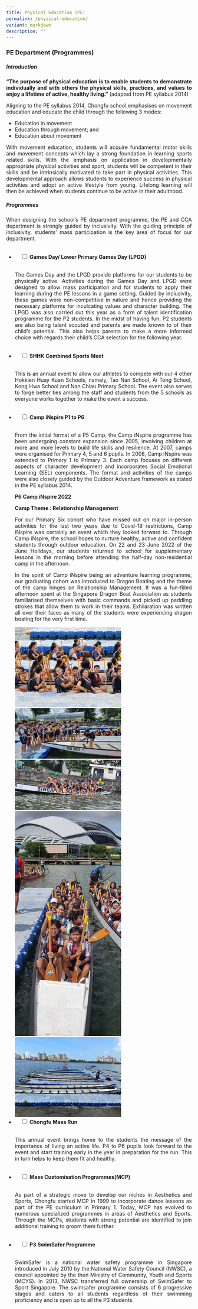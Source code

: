 ```yaml
---
title: Physical Education (PE)
permalink: /physical-education/
variant: markdown
description: ""
---
```

<h3><strong>PE Department (Programmes)</strong></h3>

<h5><strong>Introduction</strong></h5>

<p style="text-align:justify"><b>“The purpose of physical education is to enable students to demonstrate individually and with others the physical skills, practices, and values to enjoy a lifetime of active, healthy living.”</b> (adapted from PE syllabus 2014)</p>

<p style="text-align:justify">Aligning to the PE syllabus 2014, Chongfu school emphasises on movement education and educate the child through the following 3 modes:</p>

*   Education in movement
*   Education through movement; and
*   Education about movement

<p style="text-align:justify">With movement education, students will acquire fundamental motor skills and movement concepts which lay a strong foundation in learning sports related skills. With the emphasis on application in developmentally appropriate physical activities and sport, students will be competent in their skills and be intrinsically motivated to take part in physical activities. This developmental approach allows students to experience success in physical activities and adopt an active lifestyle from young. Lifelong learning will then be achieved when students continue to be active in their adulthood.</p>

<h5><strong>Programmes</strong></h5>

<p style="text-align:justify">When designing the school’s PE department programme, the PE and CCA department is strongly guided by inclusivity. With the guiding principle of inclusivity, students’ mass participation is the key area of focus for our department.</p>


<ul class="jekyllcodex_accordion">
&nbsp;&nbsp;<li>
&nbsp;&nbsp;&nbsp;&nbsp;<input type="checkbox" id="accordion1">
<label for="accordion1"><b>Games Day/ Lower Primary Games Day (LPGD)</b></label>
&nbsp;&nbsp;&nbsp;&nbsp;<div>
&nbsp;&nbsp;&nbsp;&nbsp;&nbsp;&nbsp;
<p style="text-align:justify">The Games Day and the LPGD provide platforms for our students to be physically active. Activities during the Games Day and LPGD were designed to allow mass participation and for students to apply their learning during the PE lessons in a game setting. Guided by inclusivity, these games were non-competitive in nature and hence providing the necessary platforms for inculcating values and character building. The LPGD was also carried out this year as a form of talent identification programme for the P2 students. In the midst of having fun, P2 students are also being talent scouted and parents are made known to of their child’s potential. This also helps parents to make a more informed choice with regards their child’s CCA selection for the following year.</p>
&nbsp;&nbsp;&nbsp;&nbsp;</div>
</li>
<li>
&nbsp;&nbsp;&nbsp;&nbsp;<input type="checkbox" id="accordion2">
<label for="accordion2"><b>SHHK Combined Sports Meet</b></label>
&nbsp;&nbsp;&nbsp;&nbsp;<div>
&nbsp;&nbsp;&nbsp;&nbsp;&nbsp;&nbsp;
<p style="text-align:justify">This is an annual event to allow our athletes to compete with our 4 other Hokkien Huay Kuan Schools, namely, Tao Nan School, Ai Tong School, Kong Hwa School and Nan Chiau Primary School. The event also serves to forge better ties among the staff and students from the 5 schools as everyone works&nbsp;together to make the event a success.</p>
&nbsp;&nbsp;&nbsp;&nbsp;</div>
</li>
<li>
&nbsp;&nbsp;&nbsp;&nbsp;<input type="checkbox" id="accordion3">
<label for="accordion3"><b>Camp iNspire P1 to P6</b></label>
&nbsp;&nbsp;&nbsp;&nbsp;<div>
&nbsp;&nbsp;&nbsp;&nbsp;&nbsp;&nbsp;
<p style="text-align:justify">From the initial format of a P5 Camp, the Camp iNspire programme has been undergoing constant expansion since 2005, involving children at more and more levels to build life skills and resilience. At 2007, camps were organised for Primary 4, 5 and 6 pupils. In 2008, Camp iNspire was extended to Primary 1 to Primary 3. Each camp focuses on different aspects of character development and incorporates Social Emotional Learning (SEL) components. The format and activities of the camps were also closely guided by the Outdoor Adventure framework as stated in the PE syllabus 2014.</p>

<p><b>P6 Camp iNspire 2022</b></p>

<p><b>Camp Theme : Relationship Management</b></p>

<p style="text-align:justify">For our Primary Six cohort who have missed out on major in-person activities for the last two years due to Covid-19 restrictions, Camp iNspire was certainly an event which they looked forward to. Through Camp iNspire, the school hopes to nurture healthy, active and confident students through outdoor education. On 22 and 23 June 2022 of the June Holidays, our students returned to school for supplementary lessons in the morning before attending the half-day non-residential camp in the afternoon.</p>

<p style="text-align:justify">In the spirit of Camp iNspire being an adventure learning programme, our graduating cohort was introduced to Dragon Boating and the theme of the camp hinges on Relationship Management. It was a fun-filled afternoon spent at the Singapore Dragon Boat Association as students familiarised themselves with basic commands and picked up paddling strokes that allow them to work in their teams. Exhilaration was written all over their faces as many of the students were experiencing dragon boating for the very first time.</p>
<img src="/images/CampInspire_2022_Pic1.jpg" style="width:60%"><br>
<img src="/images/CampInspire_2022_Pic2.jpg" style="width:60%"><br>
<img src="/images/CampInspire_2022_Pic5.jpg" style="width:60%"><br>
<img src="/images/CampInspire_2022_Pic4.jpg" style="width:60%"><br>
<img src="/images/CampInspire_2022_Pic3.jpg" style="width:60%">
&nbsp;&nbsp;&nbsp;&nbsp;</div>
</li>
<li>
&nbsp;&nbsp;&nbsp;&nbsp;<input type="checkbox" id="accordion4">
<label for="accordion4"><b>Chongfu Mass Run</b></label>
&nbsp;&nbsp;&nbsp;&nbsp;<div>
&nbsp;&nbsp;&nbsp;&nbsp;&nbsp;&nbsp;
<p style="text-align:justify">This annual event brings home to the students the message of the importance of living an active life. P4 to P6 pupils look forward to the event and start training early in the year in preparation for the run. This in turn helps to keep them fit and healthy.</p>
&nbsp;&nbsp;&nbsp;&nbsp;</div>
</li>
<li>
&nbsp;&nbsp;&nbsp;&nbsp;<input type="checkbox" id="accordion5">
<label for="accordion5"><b>Mass Customisation Programmes(MCP)</b></label>
&nbsp;&nbsp;&nbsp;&nbsp;<div>
&nbsp;&nbsp;&nbsp;&nbsp;&nbsp;&nbsp;
<p style="text-align:justify">As part of a strategic move to develop our niches in Aesthetics and Sports, Chongfu started MCP in 1999 to incorporate dance lessons as part of the PE curriculum in Primary 1. Today, MCP has evolved to numerous specialized programmes in areas of Aesthetics and Sports. Through the MCPs, students with strong potential are identified to join additional training to groom them further.</p>
&nbsp;&nbsp;&nbsp;&nbsp;</div>
</li>
<li>
&nbsp;&nbsp;&nbsp;&nbsp;<input type="checkbox" id="accordion6">
<label for="accordion6"><b>P3 SwimSafer Programme</b></label>
&nbsp;&nbsp;&nbsp;&nbsp;<div>
&nbsp;&nbsp;&nbsp;&nbsp;&nbsp;&nbsp;
<p style="text-align:justify">SwimSafer is a national water safety programme in Singapore introduced in July 2010 by the National Water Safety Council (NWSC), a council appointed by the then Ministry of Community, Youth and Sports (MCYS). In 2013, NWSC transferred full ownership of SwimSafer to Sport Singapore. The swimsafer programme consists of 6 progressive stages and caters to all students regardless of their swimming proficiency and is open up to all the P3 students.</p>
&nbsp;&nbsp;&nbsp;&nbsp;</div>
</li></ul>